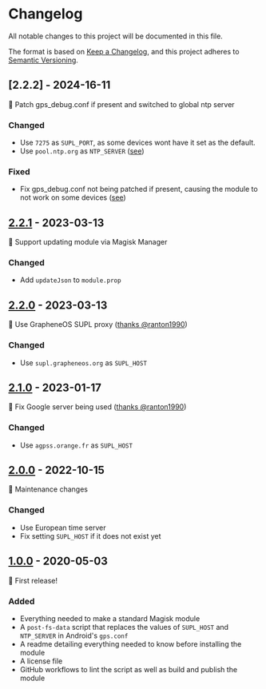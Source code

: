 # Changelog

All notable changes to this project will be documented in this file.

The format is based on [Keep a Changelog](https://keepachangelog.com/en/1.0.0/), and this project adheres to [Semantic Versioning](https://semver.org/spec/v2.0.0.html).

## [2.2.2] - 2024-16-11

🎉 Patch gps_debug.conf if present and switched to global ntp server

### Changed

- Use `7275` as `SUPL_PORT`, as some devices wont have it set as the default.
- Use `pool.ntp.org` as `NTP_SERVER` ([see](https://github.com/Magisk-Modules-Alt-Repo/supl-replacer/issues/2))

### Fixed

- Fix gps_debug.conf not being patched if present, causing the module to not work on some devices ([see](https://github.com/Magisk-Modules-Alt-Repo/supl-replacer/issues/3#issuecomment-1892796390))

## [2.2.1] - 2023-03-13

🎉 Support updating module via Magisk Manager

### Changed

- Add `updateJson` to `module.prop`

## [2.2.0] - 2023-03-13

🎉 Use GrapheneOS SUPL proxy ([thanks @ranton1990](https://github.com/PlqnK/magisk-supl-replacer/issues/2))

### Changed

- Use `supl.grapheneos.org` as `SUPL_HOST`

## [2.1.0] - 2023-01-17

🎉 Fix Google server being used ([thanks @ranton1990](https://github.com/PlqnK/magisk-supl-replacer/issues/2))

### Changed

- Use `agpss.orange.fr` as `SUPL_HOST`

## [2.0.0] - 2022-10-15

🎉 Maintenance changes

### Changed

- Use European time server
- Fix setting `SUPL_HOST` if it does not exist yet

## [1.0.0] - 2020-05-03

🎉 First release!

### Added

- Everything needed to make a standard Magisk module
- A `post-fs-data` script that replaces the values of `SUPL_HOST` and `NTP_SERVER` in Android's `gps.conf`
- A readme detailing everything needed to know before installing the module
- A license file
- GitHub workflows to lint the script as well as build and publish the module

[2.2.1]: https://github.com/Magisk-Modules-Alt-Repo/supl-replacer/releases/tag/v2.2.2
[2.2.1]: https://github.com/Magisk-Modules-Alt-Repo/supl-replacer/releases/tag/v2.2.1
[2.2.0]: https://github.com/D3SOX/magisk-supl-replacer/releases/tag/v2.2.0
[2.1.0]: https://github.com/D3SOX/magisk-supl-replacer/releases/tag/v2.1.0
[2.0.0]: https://github.com/D3SOX/magisk-supl-replacer/releases/tag/v2.0.0
[1.0.0]: https://github.com/PlqnK/magisk-supl-replacer/releases/tag/v1.0.0
